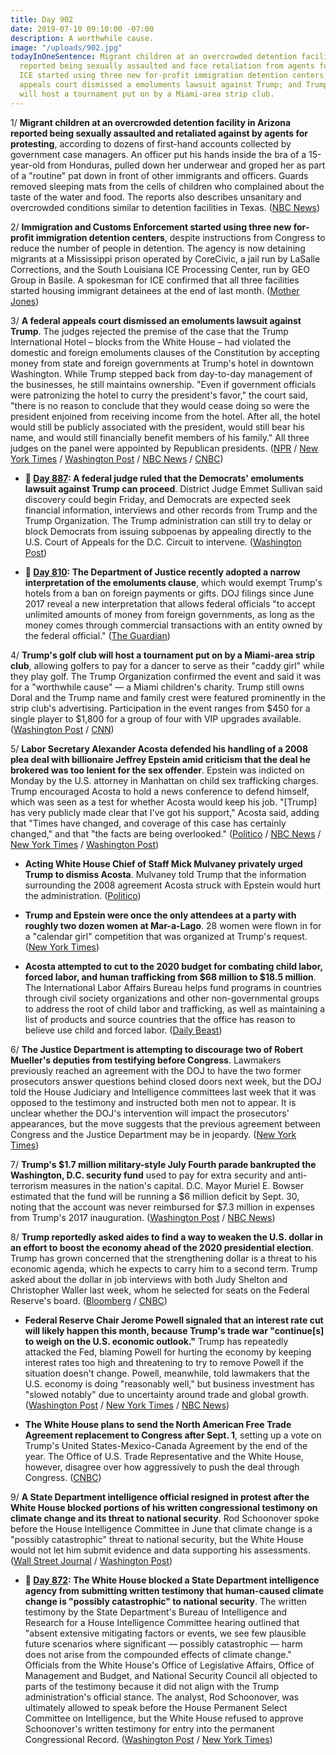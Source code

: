 ```yaml
---
title: Day 902
date: 2019-07-10 09:10:00 -07:00
description: A worthwhile cause.
image: "/uploads/902.jpg"
todayInOneSentence: Migrant children at an overcrowded detention facility in Arizona
  reported being sexually assaulted and face retaliation from agents for protesting;
  ICE started using three new for-profit immigration detention centers; a federal
  appeals court dismissed a emoluments lawsuit against Trump; and Trump's golf club
  will host a tournament put on by a Miami-area strip club.
---
```


1/ **Migrant children at an overcrowded detention facility in Arizona reported being sexually assaulted and retaliated against by agents for protesting**, according to dozens of first-hand accounts collected by government case managers. An officer put his hands inside the bra of a 15-year-old from Honduras, pulled down her underwear and groped her as part of a "routine" pat down in front of other immigrants and officers. Guards removed sleeping mats from the cells of children who complained about the taste of the water and food. The reports also describes unsanitary and overcrowded conditions similar to detention facilities in Texas. ([NBC News](https://www.nbcnews.com/politics/immigration/migrant-kids-overcrowded-arizona-border-station-allege-sex-assault-retaliation-n1027886))

2/ **Immigration and Customs Enforcement started using three new for-profit immigration detention centers**, despite instructions from Congress to reduce the number of people in detention. The agency is now detaining migrants at a Mississippi prison operated by CoreCivic, a jail run by LaSalle Corrections, and the South Louisiana ICE Processing Center, run by GEO Group in Basile. A spokesman for ICE confirmed that all three facilities started housing immigrant detainees at the end of last month. ([Mother Jones](https://www.motherjones.com/politics/2019/07/ice-just-quietly-opened-three-new-detention-centers-flouting-congress-limits/))

3/ **A federal appeals court dismissed an emoluments lawsuit against Trump**. The judges rejected the premise of the case that the Trump International Hotel – blocks from the White House – had violated the domestic and foreign emoluments clauses of the Constitution by accepting money from state and foreign governments at Trump's hotel in downtown Washington. While Trump stepped back from day-to-day management of the businesses, he still maintains ownership. "Even if government officials were patronizing the hotel to curry the president's favor," the court said, "there is no reason to conclude that they would cease doing so were the president enjoined from receiving income from the hotel. After all, the hotel would still be publicly associated with the president, would still bear his name, and would still financially benefit members of his family." All three judges on the panel were appointed by Republican presidents. ([NPR](https://www.npr.org/2019/07/10/740258653/appeals-court-dismisses-emoluments-lawsuit-against-trump) / [New York Times](https://www.nytimes.com/2019/07/10/us/politics/trump-hotel-emoluments-constitution.html) / [Washington Post](https://www.washingtonpost.com/local/legal-issues/appeals-court-dismisses-emoluments-lawsuit-involving-president-trumps-dc-hotel/2019/07/10/4a4b6190-886e-11e9-98c1-e945ae5db8fb_story.html) / [NBC News](https://www.nbcnews.com/politics/donald-trump/appeals-court-dismisses-emoluments-clause-case-against-trump-n1028216) / [CNBC](https://www.cnbc.com/2019/07/10/trump-wins-dismissal-of-emoluments-suit.html))

* **📌 [Day 887](https://whatthefuckjusthappenedtoday.com/2019/06/25/day-887/): A federal judge ruled that the Democrats' emoluments lawsuit against Trump can proceed**. District Judge Emmet Sullivan said discovery could begin Friday, and Democrats are expected seek financial information, interviews and other records from Trump and the Trump Organization. The Trump administration can still try to delay or block Democrats from issuing subpoenas by appealing directly to the U.S. Court of Appeals for the D.C. Circuit to intervene. ([Washington Post](https://www.washingtonpost.com/local/legal-issues/democrats-emoluments-lawsuit-against-president-trump-can-proceed-federal-judge-rules/2019/06/25/73bcc6ac-8b95-11e9-adf3-f70f78c156e8_story.html))

* **📌 [Day 810](https://whatthefuckjusthappenedtoday.com/2019/04/09/day-810/): The Department of Justice recently adopted a narrow interpretation of the emoluments clause**, which would exempt Trump's hotels from a ban on foreign payments or gifts. DOJ filings since June 2017 reveal a new interpretation that allows federal officials "to accept unlimited amounts of money from foreign governments, as long as the money comes through commercial transactions with an entity owned by the federal official." ([The Guardian](https://www.theguardian.com/us-news/2019/apr/09/dojs-new-stance-on-foreign-payments-or-gifts-to-trump-blurs-lines-experts))

4/ **Trump's golf club will host a tournament put on by a Miami-area strip club**, allowing golfers to pay for a dancer to serve as their "caddy girl" while they play golf. The Trump Organization confirmed the event and said it was for a "worthwhile cause" — a Miami children's charity. Trump still owns Doral and the Trump name and family crest were featured prominently in the strip club's advertising. Participation in the event ranges from $450 for a single player to $1,800 for a group of four with VIP upgrades available. ([Washington Post](https://www.washingtonpost.com/politics/strip-club-to-host-golf-tournament-at-trump-resort-in-south-florida/2019/07/09/52a83504-a266-11e9-bd56-eac6bb02d01d_story.html) / [CNN](https://www.cnn.com/2019/07/10/politics/trump-doral-resort-strip-club-tournament/index.html))

5/ **Labor Secretary Alexander Acosta defended his handling of a 2008 plea deal with billionaire Jeffrey Epstein amid criticism that the deal he brokered was too lenient for the sex offender**. Epstein was indicted on Monday by the U.S. attorney in Manhattan on child sex trafficking charges. Trump encouraged Acosta to hold a news conference to defend himself, which was seen as a test for whether Acosta would keep his job. "\[Trump\] has very publicly made clear that I've got his support," Acosta said, adding that "Times have changed, and coverage of this case has certainly changed," and that "the facts are being overlooked." ([Politico](https://www.politico.com/story/2019/07/10/alex-acosta-press-conference-epstein-1405759) / [NBC News](https://www.nbcnews.com/politics/politics-news/labor-secretary-acosta-hold-news-conference-after-epstein-fallout-n1028211) / [New York Times](https://www.nytimes.com/2019/07/10/us/politics/alex-acosta-press-conference.html) / [Washington Post](https://www.washingtonpost.com/politics/labor-secretary-to-hold-news-conference-to-defend-himself-amid-outcry-over-handling-of-epstein-plea-deal/2019/07/10/b136b9a4-a321-11e9-b7b4-95e30869bd15_story.html))

* **Acting White House Chief of Staff Mick Mulvaney privately urged Trump to dismiss Acosta**. Mulvaney told Trump that the information surrounding the 2008 agreement Acosta struck with Epstein would hurt the administration. ([Politico](https://www.politico.com/story/2019/07/09/mulvaney-trump-dump-acosta-outrage-1404188))

* **Trump and Epstein were once the only attendees at a party with roughly two dozen women at Mar-a-Lago**. 28 women were flown in for a "calendar girl" competition that was organized at Trump's request. ([New York Times](https://www.nytimes.com/2019/07/09/us/politics/trump-epstein.html))

* **Acosta attempted to cut to the 2020 budget for combating child labor, forced labor, and human trafficking from $68 million to $18.5 million**. The International Labor Affairs Bureau helps fund programs in countries through civil society organizations and other non-governmental groups to address the root of child labor and trafficking, as well as maintaining a list of products and source countries that the office has reason to believe use child and forced labor. ([Daily Beast](https://www.thedailybeast.com/labor-secretary-alex-acosta-who-cut-deal-with-epstein-tried-to-slash-anti-trafficking-budget))

6/ **The Justice Department is attempting to discourage two of Robert Mueller's deputies from testifying before Congress**. Lawmakers previously reached an agreement with the DOJ to have the two former prosecutors answer questions behind closed doors next week, but the DOJ told the House Judiciary and Intelligence committees last week that it was opposed to the testimony and instructed both men not to appear. It is unclear whether the DOJ's intervention will impact the prosecutors' appearances, but the move suggests that the previous agreement between Congress and the Justice Department may be in jeopardy. ([New York Times](https://www.nytimes.com/2019/07/09/us/politics/mueller-testimony-justice-department.html))

7/ **Trump's $1.7 million military-style July Fourth parade bankrupted the Washington, D.C. security fund** used to pay for extra security and anti-terrorism measures in the nation's capital. D.C. Mayor Muriel E. Bowser estimated that the fund will be running a $6 million deficit by Sept. 30, noting that the account was never reimbursed for $7.3 million in expenses from Trump's 2017 inauguration. ([Washington Post](https://www.washingtonpost.com/local/dc-politics/trumps-july-fourth-event-and-weekend-protests-bankrupted-dc-security-fund-mayor-says/2019/07/10/fb0d1de4-a316-11e9-b732-41a79c2551bf_story.html) / [NBC News](https://www.nbcnews.com/politics/donald-trump/trump-s-costly-july-fourth-event-bankrupted-washington-s-security-n1028261))

8/ **Trump reportedly asked aides to find a way to weaken the U.S. dollar in an effort to boost the economy ahead of the 2020 presidential election**. Trump has grown concerned that the strengthening dollar is a threat to his economic agenda, which he expects to carry him to a second term. Trump asked about the dollar in job interviews with both Judy Shelton and Christopher Waller last week, whom he selected for seats on the Federal Reserve's board. ([Bloomberg](https://www.bloomberg.com/news/articles/2019-07-10/trump-concern-over-dollar-s-strength-spills-into-fed-selection) / [CNBC](https://www.cnbc.com/2019/07/10/trump-has-reportedly-tasked-aides-to-find-a-way-to-weaken-the-us-dollar.html))

* **Federal Reserve Chair Jerome Powell signaled that an interest rate cut will likely happen this month, because Trump's trade war "continue\[s\] to weigh on the U.S. economic outlook."** Trump has repeatedly attacked the Fed, blaming Powell for hurting the economy by keeping interest rates too high and threatening to try to remove Powell if the situation doesn't change. Powell, meanwhile, told lawmakers that the U.S. economy is doing "reasonably well," but business investment has "slowed notably" due to uncertainty around trade and global growth. ([Washington Post](https://www.washingtonpost.com/business/2019/07/10/embattled-federal-reserve-chair-jerome-powell-hints-interest-rate-cut-likely-july/) / [New York Times](https://www.nytimes.com/2019/07/10/business/economy/jerome-powell-rate-cut.html) / [NBC News](https://www.nbcnews.com/business/markets/fed-rate-decisions-are-not-guided-emotion-analysis-says-powell-n1028171))

* **The White House plans to send the North American Free Trade Agreement replacement to Congress after Sept. 1**, setting up a vote on Trump's United States-Mexico-Canada Agreement by the end of the year. The Office of U.S. Trade Representative and the White House, however, disagree over how aggressively to push the deal through Congress. ([CNBC](https://www.cnbc.com/2019/07/10/trump-white-house-likely-to-send-usmca-trade-deal-to-congress-after-sept-1.html))

9/ **A State Department intelligence official resigned in protest after the White House blocked portions of his written congressional testimony on climate change and its threat to national security**. Rod Schoonover spoke before the House Intelligence Committee in June that climate change is a "possibly catastrophic" threat to national security, but the White House would not let him submit evidence and data supporting his assessments. ([Wall Street Journal](https://www.wsj.com/articles/state-department-analyst-resigns-after-white-house-blocks-climate-change-testimony-11562780573) / [Washington Post](https://www.washingtonpost.com/climate-environment/2019/07/10/intelligence-aide-blocked-submitting-written-testimony-climate-change-resigns-state-department/))

* **📌 [Day 872](https://whatthefuckjusthappenedtoday.com/2019/06/10/day-872/#6-the-white-house-blocked-a-state-de): The White House blocked a State Department intelligence agency from submitting written testimony that human-caused climate change is "possibly catastrophic" to national security**. The written testimony by the State Department's Bureau of Intelligence and Research for a House Intelligence Committee hearing outlined that "absent extensive mitigating factors or events, we see few plausible future scenarios where significant — possibly catastrophic — harm does not arise from the compounded effects of climate change." Officials from the White House's Office of Legislative Affairs, Office of Management and Budget, and National Security Council all objected to parts of the testimony because it did not align with the Trump administration's official stance. The analyst, Rod Schoonover, was ultimately allowed to speak before the House Permanent Select Committee on Intelligence, but the White House refused to approve Schoonover's written testimony for entry into the permanent Congressional Record. ([Washington Post](https://www.washingtonpost.com/climate-environment/2019/06/08/white-house-blocked-intelligence-aides-written-testimony-saying-human-caused-climate-change-could-be-possibly-catastrophic/) / [New York Times](https://www.nytimes.com/2019/06/08/climate/rod-schoonover-testimony.html))
